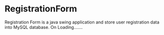 # RegistrationForm
Registration Form is a java swing application and store user registration data into MySQL database. 
On Loading.......
